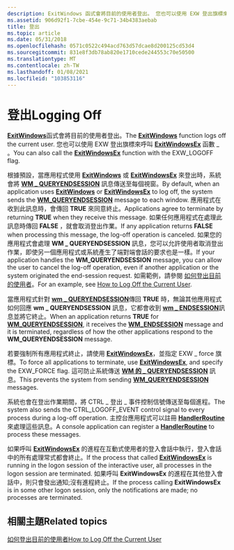 ```yaml
---
description: ExitWindows 函式會將目前的使用者登出。 您也可以使用 EXW 登出旗標來呼叫 ExitWindowsEx 函數 \_ 。
ms.assetid: 906d92f1-7cbe-454e-9c71-34b4383aebab
title: 登出
ms.topic: article
ms.date: 05/31/2018
ms.openlocfilehash: 0571c0522c494acd763d57dcae8d200125cd53d4
ms.sourcegitcommit: 831e8f3db78ab820e1710cede244553c70e50500
ms.translationtype: MT
ms.contentlocale: zh-TW
ms.lasthandoff: 01/08/2021
ms.locfileid: "103853116"
---
```

# <a name="logging-off"></a><span data-ttu-id="4712d-104">登出</span><span class="sxs-lookup"><span data-stu-id="4712d-104">Logging Off</span></span>

<span data-ttu-id="4712d-105">[**ExitWindows**](/windows/desktop/api/Winuser/nf-winuser-exitwindows)函式會將目前的使用者登出。</span><span class="sxs-lookup"><span data-stu-id="4712d-105">The [**ExitWindows**](/windows/desktop/api/Winuser/nf-winuser-exitwindows) function logs off the current user.</span></span> <span data-ttu-id="4712d-106">您也可以使用 EXW 登出旗標來呼叫 [**ExitWindowsEx**](/windows/desktop/api/Winuser/nf-winuser-exitwindowsex) 函數 \_ 。</span><span class="sxs-lookup"><span data-stu-id="4712d-106">You can also call the [**ExitWindowsEx**](/windows/desktop/api/Winuser/nf-winuser-exitwindowsex) function with the EXW\_LOGOFF flag.</span></span>

<span data-ttu-id="4712d-107">根據預設，當應用程式使用 [**ExitWindows**](/windows/desktop/api/Winuser/nf-winuser-exitwindows) 或 [**ExitWindowsEx**](/windows/desktop/api/Winuser/nf-winuser-exitwindowsex) 來登出時，系統會將 [**WM \_ QUERYENDSESSION**](wm-queryendsession.md) 訊息傳送至每個視窗。</span><span class="sxs-lookup"><span data-stu-id="4712d-107">By default, when an application uses [**ExitWindows**](/windows/desktop/api/Winuser/nf-winuser-exitwindows) or [**ExitWindowsEx**](/windows/desktop/api/Winuser/nf-winuser-exitwindowsex) to log off, the system sends the [**WM\_QUERYENDSESSION**](wm-queryendsession.md) message to each window.</span></span> <span data-ttu-id="4712d-108">應用程式在收到此訊息時，會傳回 **TRUE** 來同意終止。</span><span class="sxs-lookup"><span data-stu-id="4712d-108">Applications agree to terminate by returning **TRUE** when they receive this message.</span></span> <span data-ttu-id="4712d-109">如果任何應用程式在處理此訊息時傳回 **FALSE** ，就會取消登出作業。</span><span class="sxs-lookup"><span data-stu-id="4712d-109">If any application returns **FALSE** when processing this message, the log-off operation is canceled.</span></span> <span data-ttu-id="4712d-110">如果您的應用程式會處理 **WM \_ QUERYENDSESSION** 訊息，您可以允許使用者取消登出作業，即使另一個應用程式或系統產生了端對端會話的要求也是一樣。</span><span class="sxs-lookup"><span data-stu-id="4712d-110">If your application handles the **WM\_QUERYENDSESSION** message, you can allow the user to cancel the log-off operation, even if another application or the system originated the end-session request.</span></span> <span data-ttu-id="4712d-111">如需範例，請參閱 [如何登出目前的使用者](how-to-log-off-the-current-user.md)。</span><span class="sxs-lookup"><span data-stu-id="4712d-111">For an example, see [How to Log Off the Current User](how-to-log-off-the-current-user.md).</span></span>

<span data-ttu-id="4712d-112">當應用程式針對 [**wm \_ QUERYENDSESSION**](wm-queryendsession.md)傳回 **TRUE** 時，無論其他應用程式如何回應 **wm \_ QUERYENDSESSION** 訊息，它都會收到 [**wm \_ ENDSESSION**](wm-endsession.md)訊息並將它終止。</span><span class="sxs-lookup"><span data-stu-id="4712d-112">When an application returns **TRUE** for [**WM\_QUERYENDSESSION**](wm-queryendsession.md), it receives the [**WM\_ENDSESSION**](wm-endsession.md) message and it is terminated, regardless of how the other applications respond to the **WM\_QUERYENDSESSION** message.</span></span>

<span data-ttu-id="4712d-113">若要強制所有應用程式終止，請使用 [**ExitWindowsEx**](/windows/desktop/api/Winuser/nf-winuser-exitwindowsex)，並指定 EXW \_ force 旗標。</span><span class="sxs-lookup"><span data-stu-id="4712d-113">To force all applications to terminate, use [**ExitWindowsEx**](/windows/desktop/api/Winuser/nf-winuser-exitwindowsex), and specify the EXW\_FORCE flag.</span></span> <span data-ttu-id="4712d-114">這可防止系統傳送 [**WM 的 \_ QUERYENDSESSION**](wm-queryendsession.md) 訊息。</span><span class="sxs-lookup"><span data-stu-id="4712d-114">This prevents the system from sending [**WM\_QUERYENDSESSION**](wm-queryendsession.md) messages.</span></span>

<span data-ttu-id="4712d-115">系統也會在登出作業期間，將 CTRL \_ 登出 \_ 事件控制信號傳送至每個進程。</span><span class="sxs-lookup"><span data-stu-id="4712d-115">The system also sends the CTRL\_LOGOFF\_EVENT control signal to every process during a log-off operation.</span></span> <span data-ttu-id="4712d-116">主控台應用程式可以註冊 [**HandlerRoutine**](/windows/console/handlerroutine) 來處理這些訊息。</span><span class="sxs-lookup"><span data-stu-id="4712d-116">A console application can register a [**HandlerRoutine**](/windows/console/handlerroutine) to process these messages.</span></span>

<span data-ttu-id="4712d-117">如果呼叫 [**ExitWindowsEx**](/windows/desktop/api/Winuser/nf-winuser-exitwindowsex) 的進程在互動式使用者的登入會話中執行，登入會話中的所有處理常式都會終止。</span><span class="sxs-lookup"><span data-stu-id="4712d-117">If the process that called [**ExitWindowsEx**](/windows/desktop/api/Winuser/nf-winuser-exitwindowsex) is running in the logon session of the interactive user, all processes in the logon session are terminated.</span></span> <span data-ttu-id="4712d-118">如果呼叫 **ExitWindowsEx** 的進程在其他登入會話中，則只會發出通知;沒有進程終止。</span><span class="sxs-lookup"><span data-stu-id="4712d-118">If the process calling **ExitWindowsEx** is in some other logon session, only the notifications are made; no processes are terminated.</span></span>

## <a name="related-topics"></a><span data-ttu-id="4712d-119">相關主題</span><span class="sxs-lookup"><span data-stu-id="4712d-119">Related topics</span></span>

<dl> <dt>

[<span data-ttu-id="4712d-120">如何登出目前的使用者</span><span class="sxs-lookup"><span data-stu-id="4712d-120">How to Log Off the Current User</span></span>](how-to-log-off-the-current-user.md)
</dt> </dl>

 

 
